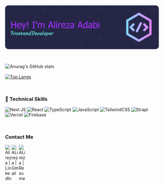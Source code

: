  ![Header](./github-header-image.png)

<!-- [![GitHub WidgetBox](https://github-widgetbox.vercel.app/api/profile?username=AlirezaAdabi&data=followers,repositories,stars,commits)](https://github.com/Jurredr/github-widgetbox)
 -->

<!--  👋 Hi There, I’m <h2>  Alireza Adabi</h2>
 
 👨‍💻 I’m a Front-end Developer and currently learning React.js, Next.js and other cool thing related to Web Develop. -->


 <br/>

![Anurag's GitHub stats](https://github-readme-stats.vercel.app/api?username=AlirezaAdabi&show_icons=true&theme=algolia)
 <br/>
  <br/>
[![Top Langs](https://github-readme-stats.vercel.app/api/top-langs/?username=AlirezaAdabi&layout=compact&theme=algolia)](https://github.com/anuraghazra/github-readme-stats)


 <br/>
<h3>
 💼 Technical Skills
</h3>

![Next JS](https://img.shields.io/badge/Next-black?style=for-the-badge&logo=next.js&logoColor=white)
![React](https://img.shields.io/badge/react-%2320232a.svg?style=for-the-badge&logo=react&logoColor=%2361DAFB)
![TypeScript](https://img.shields.io/badge/typescript-%23007ACC.svg?style=for-the-badge&logo=typescript&logoColor=white)
![JavaScript](https://img.shields.io/badge/javascript-%23323330.svg?style=for-the-badge&logo=javascript&logoColor=%23F7DF1E)
![TailwindCSS](https://img.shields.io/badge/tailwindcss-%2338B2AC.svg?style=for-the-badge&logo=tailwind-css&logoColor=white)
![Strapi](https://img.shields.io/badge/strapi-%232E7EEA.svg?style=for-the-badge&logo=strapi&logoColor=white)
![Vercel](https://img.shields.io/badge/vercel-%23000000.svg?style=for-the-badge&logo=vercel&logoColor=white)
![Firebase](https://img.shields.io/badge/firebase-%23039BE5.svg?style=for-the-badge&logo=firebase)

  <br/>
 <h3>

Contact Me
 
 </h3>

<a href="https://www.linkedin.com/in/alireza-adabi/"><img align="left" src="https://raw.githubusercontent.com/yushi1007/yushi1007/main/images/linkedin.svg" alt="Alireza | LinkedIn" width="21px"/></a>
<a href="mailto:mail@alireza-adabi.ir"><img align="left" src="https://upload.wikimedia.org/wikipedia/commons/7/7e/Gmail_icon_%282020%29.svg" alt="ALireza | Gmail" width="24px"/></a>
<a href="https://github.com/AlirezaAdabi/AlirezaAdabi/blob/main/AlirezaAdabi%20Resume.pdf"><img align="left" src="https://www.freeiconspng.com/download/19025" alt="ALireza | Resume" width="21px"/></a>


<!---
AlirezaAdabi/AlirezaAdabi is a ✨ special ✨ repository because its `README.md` (this file) appears on your GitHub profile.
You can click the Preview link to take a look at your changes.
--->
